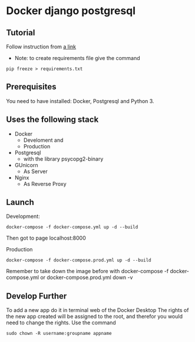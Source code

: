 # Docker django postgresql


Tutorial
--------

Follow instruction from [a link](https://testdriven.io/blog/dockerizing-django-with-postgres-gunicorn-and-nginx/)

* Note: to create requirements file give the command

```shell
pip freeze > requirements.txt
```


Prerequisites
-------------

You need to have installed: Docker, Postgresql and Python 3.


Uses the following stack
------------------------

* Docker
    - Develoment and 
    - Production
* Postgresql
    - with the library psycopg2-binary
* GUnicorn
    - As Server
* Nginx
    - As Reverse Proxy


Launch
------

Development: 

```shell
docker-compose -f docker-compose.yml up -d --build
```

Then got to page localhost:8000

Production

```shell
docker-compose -f docker-compose.prod.yml up -d --build
```

Remember to take down the image before with docker-compose -f docker-compose.yml or docker-compose.prod.yml down -v

Develop Further
---------------

To add a new app do it in terminal web of the Docker Desktop
The rights of the new app created will be assigned to the root, and therefor you would need to change the rights.
Use the command

```shell
sudo chown -R username:groupname appname
```